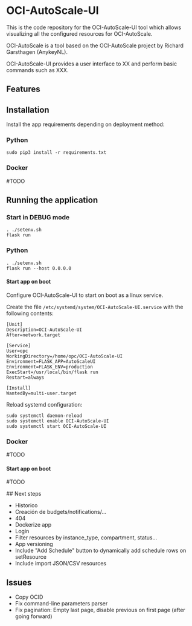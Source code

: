 # OCI-AutoScale-UI

This is the code repository for the OCI-AutoScale-UI tool which allows visualizing all the configured resources for OCI-AutoScale.

OCI-AutoScale is a tool based on the OCI-AutoScale project by Richard Garsthagen (AnykeyNL).

OCI-AutoScale-UI provides a user interface to XX and perform basic commands such as XXX.

## Features

## Installation

Install the app requirements depending on deployment method:

### Python
```
sudo pip3 install -r requirements.txt
```

### Docker
#TODO

## Running the application

### Start in DEBUG mode
```
. ./setenv.sh
flask run
```

### Python
```
. ./setenv.sh
flask run --host 0.0.0.0
```

#### Start app on boot
Configure OCI-AutoScale-UI to start on boot as a linux service.

Create the file `/etc/systemd/system/OCI-AutoScale-UI.service` with the following contents:
```
[Unit]
Description=OCI-AutoScale-UI
After=network.target

[Service]
User=opc
WorkingDirectory=/home/opc/OCI-AutoScale-UI
Environment=FLASK_APP=AutoScaleUI
Environment=FLASK_ENV=production
ExecStart=/usr/local/bin/flask run
Restart=always

[Install]
WantedBy=multi-user.target
```

Reload systemd configuration:
```
sudo systemctl daemon-reload
sudo systemctl enable OCI-AutoScale-UI
sudo systemctl start OCI-AutoScale-UI
```

### Docker
#TODO

#### Start app on boot
#TODO

## Next steps
- Historico
- Creación de budgets/notifications/...
- 404
- Dockerize app
- Login
- Filter resources by instance_type, compartment, status...
- App versioning
- Include "Add Schedule" button to dynamically add schedule rows on setResource
- Include import JSON/CSV resources

## Issues
- Copy OCID
- Fix command-line parameters parser
- Fix pagination: Empty last page, disable previous on first page (after going forward)